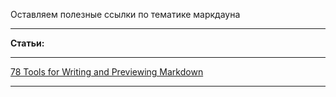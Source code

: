 Оставляем полезные ссылки по тематике маркдауна

----------


**Статьи:** 


----------


[78 Tools for Writing and Previewing Markdown](http://mashable.com/2013/06/24/markdown-tools/)


----------
